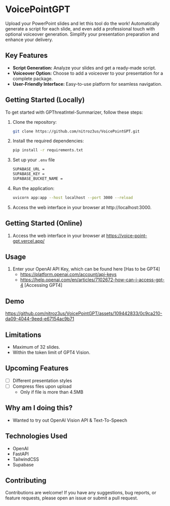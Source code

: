 # VoicePointGPT
 Upload your PowerPoint slides and let this tool do the work! Automatically generate a script for each slide, and even add a professional touch with optional voiceover generation. Simplify your presentation preparation and enhance your delivery.

## Key Features

- **Script Generation:** Analyze your slides and get a ready-made script.
- **Voiceover Option:** Choose to add a voiceover to your presentation for a complete package.
- **User-Friendly Interface:** Easy-to-use platform for seamless navigation.

## Getting Started (Locally)

To get started with GPThreatIntel-Summarizer, follow these steps:

1. Clone the repository:

    ```bash
    git clone https://github.com/nitroz3us/VoicePointGPT.git
    ```

2. Install the required dependencies:
  
    ```bash
    pip install -r requirements.txt
    ```
    
3. Set up your ```.env``` file
    ```bash
    SUPABASE_URL = 
    SUPABASE_KEY =
    SUPABASE_BUCKET_NAME =
    ```

4. Run the application:
   
    ```bash
    uvicorn app:app --host localhost --port 3000 --reload
    ```
    
5. Access the web interface in your browser at http://localhost:3000.

## Getting Started (Online)

1. Access the web interface in your browser at https://voice-point-gpt.vercel.app/


## Usage
1. Enter your OpenAI API Key, which can be found here [Has to be GPT4]
    - https://platform.openai.com/account/api-keys
    - https://help.openai.com/en/articles/7102672-how-can-i-access-gpt-4 [Accessing GPT4]

## Demo


https://github.com/nitroz3us/VoicePointGPT/assets/109442833/0c9ca210-da09-4044-9eed-e67154ac9b71

## Limitations
- Maximum of 32 slides.
- Within the token limit of GPT4 Vision.

## Upcoming Features
- [ ] Different presentation styles
- [ ] Compress files upon upload
  - Only if file is more than 4.5MB 

## Why am I doing this?
- Wanted to try out OpenAI Vision API & Text-To-Speech

## Technologies Used
- OpenAI
- FastAPI
- TailwindCSS
- Supabase

## Contributing
Contributions are welcome! If you have any suggestions, bug reports, or feature requests, please open an issue or submit a pull request.
